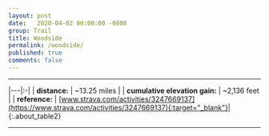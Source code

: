 ```yaml
---
layout: post
date:   2020-04-02 00:00:00 -0800
group: Trail
title: Woodside
permalink: /woodside/
published: true
comments: false
---
```



---

|---|:-|
| **distance:**                  | \~13.25 miles |
| **cumulative elevation gain:** | \~2,136 feet |
| **reference:**                 | [www.strava.com/activities/3247669137](https://www.strava.com/activities/3247669137){:target="_blank"}|
{:.about_table2}

---


<script src='https://cdn.plot.ly/plotly-latest.min.js'></script>
<div id='trail_plot_div' data-filename='../assets/csv/2020_april_2.csv' data-plot_name='Lonely Trail'>
<script src="/assets/trail_plot.js"></script>
</div>

